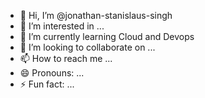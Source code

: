 - 👋 Hi, I’m @jonathan-stanislaus-singh
- 👀 I’m interested in ...
- 🌱 I’m currently learning Cloud and Devops
- 💞️ I’m looking to collaborate on ...
- 📫 How to reach me ...
- 😄 Pronouns: ...
- ⚡ Fun fact: ...

<!---
jonathan-stanislaus-singh/jonathan-stanislaus-singh is a ✨ special ✨ repository because its `README.md` (this file) appears on your GitHub profile.
You can click the Preview link to take a look at your changes.
--->
